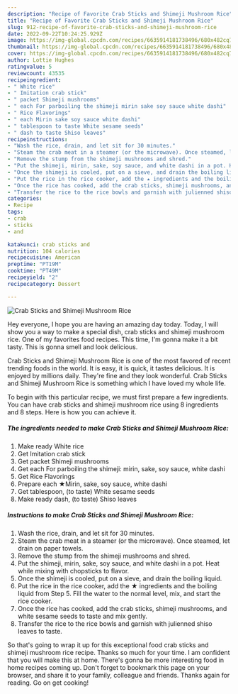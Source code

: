 ```yaml
---
description: "Recipe of Favorite Crab Sticks and Shimeji Mushroom Rice"
title: "Recipe of Favorite Crab Sticks and Shimeji Mushroom Rice"
slug: 912-recipe-of-favorite-crab-sticks-and-shimeji-mushroom-rice
date: 2022-09-22T10:24:25.929Z
image: https://img-global.cpcdn.com/recipes/6635914181738496/680x482cq70/crab-sticks-and-shimeji-mushroom-rice-recipe-main-photo.jpg
thumbnail: https://img-global.cpcdn.com/recipes/6635914181738496/680x482cq70/crab-sticks-and-shimeji-mushroom-rice-recipe-main-photo.jpg
cover: https://img-global.cpcdn.com/recipes/6635914181738496/680x482cq70/crab-sticks-and-shimeji-mushroom-rice-recipe-main-photo.jpg
author: Lottie Hughes
ratingvalue: 5
reviewcount: 43535
recipeingredient:
- " White rice"
- " Imitation crab stick"
- " packet Shimeji mushrooms"
- " each For parboiling the shimeji mirin sake soy sauce white dashi"
- " Rice Flavorings"
- " each Mirin sake soy sauce white dashi"
- " tablespoon to taste White sesame seeds"
- " dash to taste Shiso leaves"
recipeinstructions:
- "Wash the rice, drain, and let sit for 30 minutes."
- "Steam the crab meat in a steamer (or the microwave). Once steamed, let drain on paper towels."
- "Remove the stump from the shimeji mushrooms and shred."
- "Put the shimeji, mirin, sake, soy sauce, and white dashi in a pot. Heat while mixing with chopsticks to flavor."
- "Once the shimeji is cooled, put on a sieve, and drain the boiling liquid."
- "Put the rice in the rice cooker, add the ★ ingredients and the boiling liquid from Step 5. Fill the water to the normal level, mix, and start the rice cooker."
- "Once the rice has cooked, add the crab sticks, shimeji mushrooms, and white sesame seeds to taste and mix gently."
- "Transfer the rice to the rice bowls and garnish with julienned shiso leaves to taste."
categories:
- Recipe
tags:
- crab
- sticks
- and

katakunci: crab sticks and 
nutrition: 104 calories
recipecuisine: American
preptime: "PT19M"
cooktime: "PT49M"
recipeyield: "2"
recipecategory: Dessert

---
```



![Crab Sticks and Shimeji Mushroom Rice](https://img-global.cpcdn.com/recipes/6635914181738496/680x482cq70/crab-sticks-and-shimeji-mushroom-rice-recipe-main-photo.jpg)

Hey everyone, I hope you are having an amazing day today. Today, I will show you a way to make a special dish, crab sticks and shimeji mushroom rice. One of my favorites food recipes. This time, I'm gonna make it a bit tasty. This is gonna smell and look delicious.

Crab Sticks and Shimeji Mushroom Rice is one of the most favored of recent trending foods in the world. It is easy, it is quick, it tastes delicious. It is enjoyed by millions daily. They're fine and they look wonderful. Crab Sticks and Shimeji Mushroom Rice is something which I have loved my whole life.




To begin with this particular recipe, we must first prepare a few ingredients. You can have crab sticks and shimeji mushroom rice using 8 ingredients and 8 steps. Here is how you can achieve it.

<!--inarticleads1-->

##### The ingredients needed to make Crab Sticks and Shimeji Mushroom Rice:

1. Make ready  White rice
1. Get  Imitation crab stick
1. Get  packet Shimeji mushrooms
1. Get  each For parboiling the shimeji: mirin, sake, soy sauce, white dashi
1. Get  Rice Flavorings
1. Prepare  each ★Mirin, sake, soy sauce, white dashi
1. Get  tablespoon, (to taste) White sesame seeds
1. Make ready  dash, (to taste) Shiso leaves




<!--inarticleads2-->

##### Instructions to make Crab Sticks and Shimeji Mushroom Rice:

1. Wash the rice, drain, and let sit for 30 minutes.
1. Steam the crab meat in a steamer (or the microwave). Once steamed, let drain on paper towels.
1. Remove the stump from the shimeji mushrooms and shred.
1. Put the shimeji, mirin, sake, soy sauce, and white dashi in a pot. Heat while mixing with chopsticks to flavor.
1. Once the shimeji is cooled, put on a sieve, and drain the boiling liquid.
1. Put the rice in the rice cooker, add the ★ ingredients and the boiling liquid from Step 5. Fill the water to the normal level, mix, and start the rice cooker.
1. Once the rice has cooked, add the crab sticks, shimeji mushrooms, and white sesame seeds to taste and mix gently.
1. Transfer the rice to the rice bowls and garnish with julienned shiso leaves to taste.




So that's going to wrap it up for this exceptional food crab sticks and shimeji mushroom rice recipe. Thanks so much for your time. I am confident that you will make this at home. There's gonna be more interesting food in home recipes coming up. Don't forget to bookmark this page on your browser, and share it to your family, colleague and friends. Thanks again for reading. Go on get cooking!
